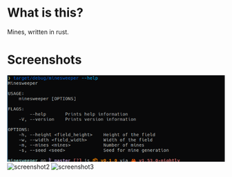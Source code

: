 # What is this?
Mines, written in rust.

# Screenshots
![screenshot1](screenshots/screen1.png)
![screenshot2](screenshot/screen2.png)
![screenshot3](screenshot/screen3.png)
